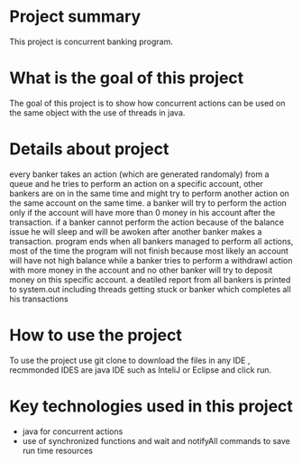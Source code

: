 # Project summary
This project is concurrent banking program.

# What is the goal of this project
The goal of this project is to show how concurrent actions can be used on the same object with the use of threads in java.

# Details about project
every banker takes an action (which are generated randomaly) from a queue and he tries to perform an action on a specific account, other bankers are on in the same time
and might try to perform another action on the same account on the same time.
a banker will try to perform the action only if the account will have more than 0 money in his account after the transaction.
if a banker cannot perform the action because of the balance issue he will sleep and will be awoken after another banker makes a transaction.
program ends when all bankers managed to perform all actions, most of the time the program will not finish because most likely an account will have not high balance while a banker tries to perform a withdrawl action with more money in the account and no other banker will try to deposit money on this specific account.
a deatiled report from all bankers is printed to system.out including threads getting stuck or banker which completes all his transactions

# How to use the project
To use the project use git clone to download the files in any IDE , recmmonded IDES are java IDE such as InteliJ or Eclipse and click run.

# Key technologies used in this project
* java for concurrent actions
* use of synchronized functions and wait and notifyAll commands to save run time resources
